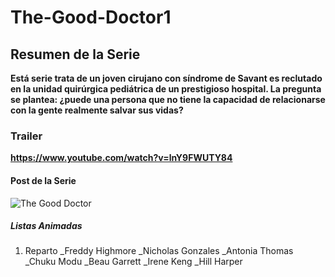 # The-Good-Doctor1
## Resumen de la Serie
**Está serie trata de un joven cirujano con síndrome de Savant es reclutado en la unidad quirúrgica pediátrica de un prestigioso hospital. La pregunta se plantea: ¿puede una persona que no tiene la capacidad de relacionarse con la gente realmente salvar sus vidas?**
### Trailer
**https://www.youtube.com/watch?v=lnY9FWUTY84**
#### Post de la Serie
![The Good Doctor](https://github.com/MariaInes23/The-Good-Doctor1/assets/158686698/c61a45e4-23b3-4d3c-bcf2-f004511a03f1)
##### Listas Animadas
1. Reparto
   _Freddy Highmore
     _Nicholas Gonzales
       _Antonia Thomas
         _Chuku Modu
           _Beau Garrett
             _Irene Keng
               _Hill Harper
   
